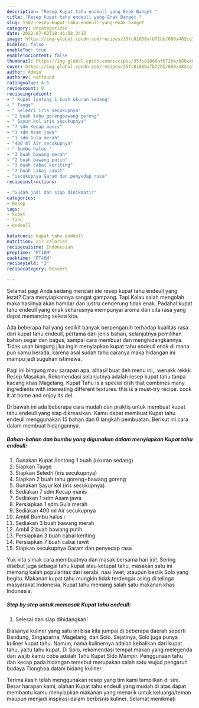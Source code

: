 ```yaml
---
description: "Resep Kupat tahu endeull yang Enak Banget "
title: "Resep Kupat tahu endeull yang Enak Banget "
slug: 1507-resep-kupat-tahu-endeull-yang-enak-banget
category: Uncategorized
date: 2022-07-02T18:46:58.341Z
image: https://img-global.cpcdn.com/recipes/35fc81860afb72bb/680x482cq70/kupat-tahu-endeull-foto-resep-utama.jpg
hideToc: false
enableToc: true
enableTocContent: false
thumbnail: https://img-global.cpcdn.com/recipes/35fc81860afb72bb/680x482cq70/kupat-tahu-endeull-foto-resep-utama.jpg
cover: https://img-global.cpcdn.com/recipes/35fc81860afb72bb/680x482cq70/kupat-tahu-endeull-foto-resep-utama.jpg
author: Admin
authorAv: notfound
ratingvalue: 4.5
reviewcount: 9
recipeingredient:
- " Kupat lontong 1 buah ukuran sedang"
- " Tauge"
- " Seledri iris secukupnya"
- "2 buah tahu gorengbawang goreng"
- " Sayur kol iris secukupnya"
- "7 sdm Kecap manis"
- "1 sdm Asam jawa"
- "1 sdm Gula merah"
- "400 ml Air secukupnya"
- " Bumbu halus "
- "3 buah bawang merah"
- "2 buah bawang putih"
- "3 buah cabai keriting"
- "7 buah cabai rawit"
- "secukupnya Garam dan penyedap rasa"
recipeinstructions:

- "Sudah jadi dan siap dinikmati!"
categories:
- Resep
tags:
- kupat
- tahu
- endeull

katakunci: kupat tahu endeull 
nutrition: 217 calories
recipecuisine: Indonesian
preptime: "PT16M"
cooktime: "PT40M"
recipeyield: "3"
recipecategory: Dessert

---
```



Selamat pagi Anda sedang mencari ide resep kupat tahu endeull yang lezat? Cara menyiapkannya sangat gampang. Tapi Kalau salah mengolah maka hasilnya akan hambar dan justru cenderung tidak enak. Padahal kupat tahu endeull yang enak seharusnya mempunyai aroma dan cita rasa yang dapat memancing selera kita.


Ada beberapa hal yang sedikit banyak berpengaruh terhadap kualitas rasa dari kupat tahu endeull, pertama dari jenis bahan, selanjutnya pemilihan bahan segar dan bagus, sampai cara membuat dan menghidangkannya. Tidak usah bingung jika ingin menyiapkan kupat tahu endeull enak di mana pun kamu berada, karena asal sudah tahu caranya maka hidangan ini mampu jadi suguhan istimewa.

Pagi ini bingung mau sarapan apa, alhasil buat deh menu ini,, wenakk rekkk Resep Masakan. Rekomendasi selanjutnya adalah resep kupat tahu tanpa kacang khas Magelang. Kupat Tahu is a special dish that combines many ingredients with interesting different textures. this is a must-try recipe. cook it at home and enjoy its del.


Di bawah ini ada beberapa cara mudah dan praktis untuk membuat kupat tahu endeull yang siap dikreasikan. Kamu dapat membuat Kupat tahu endeull menggunakan 15 bahan dan 0 langkah pembuatan. Berikut ini cara dalam membuat hidangannya.

<!--inarticleads1-->

##### Bahan-bahan dan bumbu yang digunakan dalam menyiapkan Kupat tahu endeull:

1. Gunakan  Kupat /lontong 1 buah (ukuran sedang)
1. Siapkan  Tauge
1. Siapkan  Seledri (iris secukupnya)
1. Siapkan 2 buah tahu goreng+bawang goreng
1. Gunakan  Sayur kol (iris secukupnya)
1. Sediakan 7 sdm Kecap manis
1. Sediakan 1 sdm Asam jawa
1. Persiapkan 1 sdm Gula merah
1. Sediakan 400 ml Air secukupnya
1. Ambil  Bumbu halus :
1. Sediakan 3 buah bawang merah
1. Ambil 2 buah bawang putih
1. Persiapkan 3 buah cabai keriting
1. Persiapkan 7 buah cabai rawit
1. Siapkan secukupnya Garam dan penyedap rasa


Yuk kita simak cara membuatnya dan masak bersama hari ini!. Sering disebut juga sebagai tahu kupat atau ketupat tahu, masakan satu ini memang kalah popularitas dari serabi, nasi liwet, ataupun bestik Solo yang begitu. Makanan kupat tahu mungkin tidak terdengar asing di telinga masyarakat Indonesia. Kupat tahu memang salah satu makanan khas Indonesia. 

<!--inarticleads2-->

##### Step by step untuk memasak Kupat tahu endeull:


1. Selesai dan siap dihidangkan!

Biasanya kuliner yang satu ini bisa kita jumpai di beberapa daerah seperti Bandung, Singaparna, Magelang, dan Solo. Sejatinya, Solo juga punya kuliner kupat tahu. Namun, nama kulinernya adalah kebalikan dari kupat tahu, yaitu tahu kupat. Di Solo, rekomendasi tempat makan yang melegenda dan wajib kamu coba adalah Tahu Kupat Sido Mampir. Penggunaan tahu dan kecap pada hidangan tersebut merupakan salah satu wujud pengaruh budaya Tionghoa dalam bidang kuliner. 

Terima kasih telah menggunakan resep yang tim kami tampilkan di sini. Besar harapan kami, olahan Kupat tahu endeull yang mudah di atas dapat membantu kamu menyiapkan makanan yang menarik untuk keluarga/teman maupun menjadi inspirasi dalam berbisnis kuliner. Selamat menikmati
